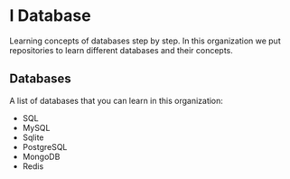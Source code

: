 # I Database

Learning concepts of databases step by step. In this organization we put repositories to learn different databases
and their concepts.

## Databases
A list of databases that you can learn in this organization:
- SQL
- MySQL
- Sqlite
- PostgreSQL
- MongoDB
- Redis
